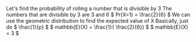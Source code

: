 Let's find the probability of rolling a number that is divisible by 3
The numbers that are divisible by 3 are 3 and 6
$ Pr(X=1) = \frac{2}{6} $
We can use the geometric distribution to find the expected value of X
Basically, just do $ \frac{1}{p} $
$ mathbb{E}(X) = \frac{1}{ \frac{2}{6}} $
$ mathbb{E}(X) = 3 $
